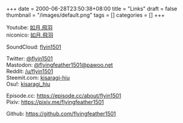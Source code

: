 +++
date = 2000-06-28T23:50:38+08:00
title = "Links"
draft = false
thumbnail = "/images/default.png"
tags = []
categories = []
+++

Youtube: [如月.飛羽](https://www.youtube.com/channel/UCl_hsqcvdX0XdgBimRQ6R3A)  
niconico: [如月.飛羽](http://www.nicovideo.jp/user/38995186)  

SoundCloud: [flyin1501](https://soundcloud.com/flyin1501)

Twitter: [@flyin1501](https://twitter.com/flyin1501)  
Mastodon: [@flyingfeather1501@pawoo.net](https://pawoo.net/@flyingfeather1501)  
Reddit: [/u/flyin1501](https://www.reddit.com/user/flyin1501)  
Steemit.com: [kisaragi-hiu](https://steemit.com/@kisaragi-hiu)  
Osu!: [kisaragi\_hiu](https://osu.ppy.sh/u/3996811)  

Episode.cc: <https://episode.cc/about/flyin1501>  
Pixiv: <https://pixiv.me/flyingfeather1501>  

Github: <https://github.com/flyingfeather1501>  
